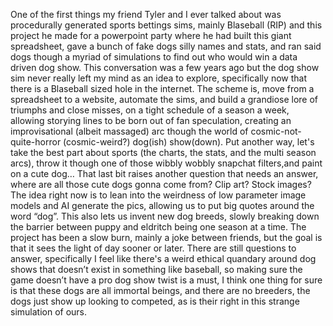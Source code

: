One of the first things my friend Tyler and I ever talked about was procedurally generated sports bettings sims, mainly Blaseball (RIP)
and this project he made for a powerpoint party where he had built this giant spreadsheet,
gave a bunch of fake dogs silly names and stats, and ran said dogs though a myriad of simulations to find out who would win a data driven dog show.
This conversation was a few years ago but the dog show sim never really left my mind as an idea to explore,
specifically now that there is a Blaseball sized hole in the internet.
The scheme is, move from a spreadsheet to a website, automate the sims,
and build a grandiose lore of triumphs and close misses, on a tight schedule of a season a week, allowing storying lines to be born out of fan speculation,
creating an improvisational (albeit massaged) arc though the world of cosmic-not-quite-horror (cosmic-weird?) dog(ish) show(down).
Put another way, let's take the best part about sports (the charts, the stats, and the multi season arcs),
throw it though one of those wibbly wobbly snapchat filters,and paint on a cute dog…
That last bit raises another question that needs an answer, where are all those cute dogs gonna come from? Clip art? Stock images?
The idea right now is to lean into the weirdness of low parameter image models and AI generate the pics, allowing us to put big quotes around the word “dog”.
This also lets us invent new dog breeds, slowly breaking down the barrier between puppy and eldritch being one season at a time.
The project has been a slow burn, mainly a joke between friends, but the goal is that it sees the light of day sooner or later.
There are still questions to answer, specifically I feel like there's a weird ethical quandary around dog shows that doesn’t exist in something like baseball,
so making sure the game doesn’t have a pro dog show twist is a must,
I think one thing for sure is that these dogs are all immortal beings,
and there are no breeders, the dogs just show up looking to competed, as is their right in this strange simulation of ours.
